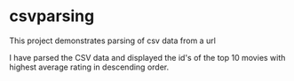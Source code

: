 # csvparsing
This project demonstrates parsing of csv data from a url

I have parsed the CSV data and displayed the id's of the top 10 movies with highest average rating in descending order.




